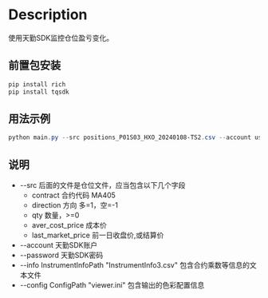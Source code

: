 # Description

使用天勤SDK监控仓位盈亏变化。

## 前置包安装

```powershell
pip install rich
pip install tqsdk
```

## 用法示例

```powershell
python main.py --src positions_P01S03_HXO_20240108-TS2.csv --account user_account --password user_password --info InstrumentInfoPath --config ConfigPath
```

## 说明

+ --src 后面的文件是仓位文件，应当包含以下几个字段
    + contract 合约代码 MA405
    + direction 方向 多=1，空=-1
    + qty 数量，>=0
    + aver_cost_price 成本价
    + last_market_price 前一日收盘价,或结算价
+ --account 天勤SDK账户
+ --password 天勤SDK密码
+ --info InstrumentInfoPath "InstrumentInfo3.csv" 包含合约乘数等信息的文本文件
+ --config ConfigPath "viewer.ini" 包含输出的色彩配置信息
